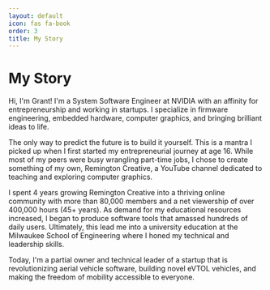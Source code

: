```yaml
---
layout: default
icon: fas fa-book
order: 3
title: My Story
---
```


# My Story

Hi, I'm Grant! I'm a System Software Engineer at NVIDIA with an affinity for entrepreneurship and working in startups. I specialize in firmware engineering, embedded hardware, computer graphics, and bringing brilliant ideas to life.

The only way to predict the future is to build it yourself. This is a mantra I picked up when I first started my entrepreneurial journey at age 16. While most of my peers were busy wrangling part-time jobs, I chose to create something of my own, Remington Creative, a YouTube channel dedicated to teaching and exploring computer graphics.

I spent 4 years growing Remington Creative into a thriving online community with more than 80,000 members and a net viewership of over 400,000 hours (45+ years). As demand for my educational resources increased, I began to produce software tools that amassed hundreds of daily users. Ultimately, this lead me into a university education at the Milwaukee School of Engineering where I honed my technical and leadership skills.

Today, I'm a partial owner and technical leader of a startup that is revolutionizing aerial vehicle software, building novel eVTOL vehicles, and making the freedom of mobility accessible to everyone.
